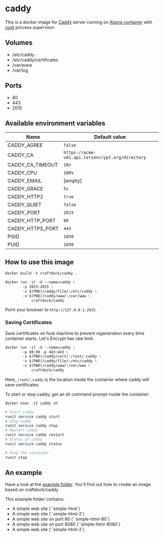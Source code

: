 # caddy

This is a docker image for [Caddy][caddy] server running on [Alpine container][alpine-runit] with [runit][runit] process supervisor.

## Volumes
- /etc/caddy
- /etc/caddy/certificates
- /var/www
- /var/log

## Ports
- 80
- 443
- 2015

## Available environment variables

Name                | Default value 
--------------------|-------------------------------------------------
CADDY_AGREE         | `false`
CADDY_CA            | `https://acme-v01.api.letsencrypt.org/directory`
CADDY_CA_TIMEOUT    | `10s`
CADDY_CPU           | `100%`
CADDY_EMAIL         | [empty]
CADDY_GRACE         | `5s`
CADDY_HTTP2         | `true`
CADDY_QUIET         | `false`
CADDY_PORT          | `2015`
CADDY_HTTP_PORT     | `80`
CADDY_HTTPS_PORT    | `443`
PGID                | `1050`
PUID                | `1050`

## How to use this image

```Dockerfile
docker build -t craftdock/caddy .
```

```Dockerfile
docker run -it -d --name=caddy \
        -p 2015:2015 \
        -v $(PWD)/caddy/file/:/etc/caddy \
        -v $(PWD)/caddy/www/:/var/www \
            craftdock/caddy
```
Point your browser to `http://127.0.0.1:2015`.

### Saving Certificates

Save certificates on host machine to prevent regeneration every time container starts. Let's Encrypt has rate limit.

```Dockerfile
docker run -it -d --name=caddy \
        -p 80:80 -p 443:443 \
        -v $(PWD)/caddy/cert/:/root/.caddy \
        -v $(PWD)/caddy/file/:/etc/caddy \
        -v $(PWD)/caddy/www/:/var/www \
            craftdock/caddy
```
Here, `/root/.caddy` is the location inside the container where caddy will save certificates.

To start or stop caddy, get an sh command prompt inside the container:

```powershell
docker exec -it caddy sh

# Start caddy
runit service caddy start
# Stop caddy
runit service caddy stop
# Restart caddy
runit service caddy restart
# Status of caddy
runit service caddy status

# Stop the container
runit stop
```

## An example

Have a look at the [example folder](https://github.com/CraftDock/caddy/tree/master/example). You'll find out how to create an image based on craftdock/caddy

This example folder contains:
- A simple web site (``simple-html`)
- A simple web site (``simple-html-2`)
- A simple web site on port 80 (``simple-html-80`)
- A simple web site on port 8080 (``simple-html-8080`)
- A simple web site (``simple-html-2`)


[alpine]: http://alpinelinux.org/
[runit]: http://smarden.org/runit/
[alpine-runit]: https://hub.docker.com/r/craftdock/alpine-runit/
[caddy]: https://caddyserver.com/



